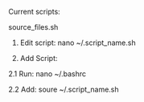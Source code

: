 Current scripts:

source_files.sh

1. Edit script: nano ~/.script_name.sh

2. Add Script: 

2.1 Run: nano ~/.bashrc

2.2 Add: soure ~/.script_name.sh
 
 
